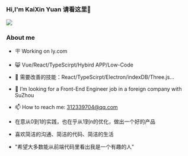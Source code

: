 ### Hi,I'm KaiXin Yuan 请看这里👋

<img align="center" src="https://github-readme-stats.vercel.app/api?username=Kisnnnnn&show_icons=true&icon_color=CE1D2D&text_color=718096&bg_color=fcfcfc&hide_title=true" />

### About me
- 🪧 Working on ly.com
- 😸 Vue/React/TypeScirpt/Hybird APP/Low-Code
- 🌱 需要改善的技能：React/TypeScirpt/Electron/indexDB/Three.js...
- 🤔 I’m looking for a Front-End Engineer job in a foreign company with SuZhou
- 📫 How to reach me: 312339704@qq.com

- 在意从0到1的实践，也在乎从1到n的优化，做出一个好的产品
- 喜欢简洁的沟通、简洁的代码、简洁的生活
- "希望大多数能从前端代码里看出我是一个有趣的人"